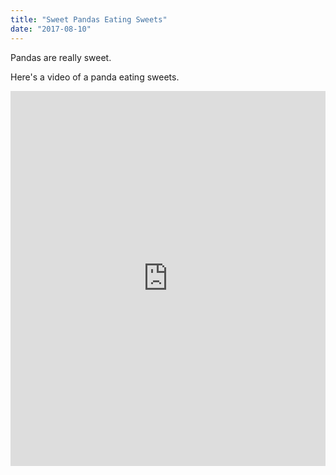 ```yaml
---
title: "Sweet Pandas Eating Sweets"
date: "2017-08-10"
---
```


Pandas are really sweet.

Here's a video of a panda eating sweets.

<iframe width="100%" height="600" src="https://www.youtube.com/embed/4n0xNbfJLR8" frameborder="0" allowfullscreen></iframe>
